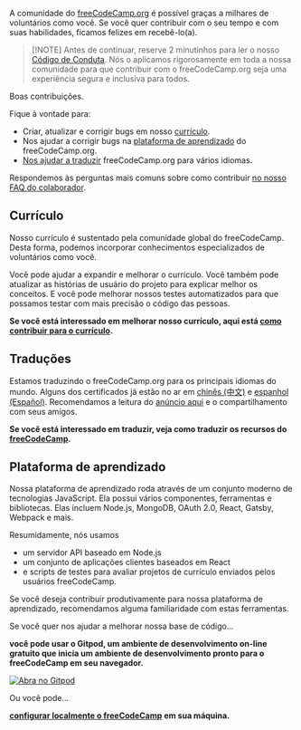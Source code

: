 A comunidade do  [freeCodeCamp.org](https://freecodecamp.org) é possível graças a milhares de voluntários como você. Se você quer contribuir com o seu tempo e com suas habilidades, ficamos felizes em recebê-lo(a).

> [!NOTE] Antes de continuar, reserve 2 minutinhos para ler o nosso [Código de Conduta](https://www.freecodecamp.org/code-of-conduct). Nós o aplicamos rigorosamente em toda a nossa comunidade para que contribuir com o freeCodeCamp.org seja uma experiência segura e inclusiva para todos.

Boas contribuições.

Fique à vontade para:

- Criar, atualizar e corrigir bugs em nosso [currículo](#curr%c3%adculo).
- Nos ajudar a corrigir bugs na [plataforma de aprendizado](#plataforma-de-aprendizado) do freeCodeCamp.org.
- [Nos ajudar a traduzir](#tradu%c3%a7%c3%b5es) freeCodeCamp.org para vários idiomas.

Respondemos às perguntas mais comuns sobre como contribuir [no nosso FAQ do colaborador](FAQ.md).

## Currículo

Nosso currículo é sustentado pela comunidade global do freeCodeCamp. Desta forma, podemos incorporar conhecimentos especializados de voluntários como você.

Você pode ajudar a expandir e melhorar o currículo. Você também pode atualizar as histórias de usuário do projeto para explicar melhor os conceitos. E você pode melhorar nossos testes automatizados para que possamos testar com mais precisão o código das pessoas.

**Se você está interessado em melhorar nosso currículo, aqui está [como contribuir para o currículo](how-to-work-on-coding-challenges.md).**

## Traduções

Estamos traduzindo o freeCodeCamp.org para os principais idiomas do mundo. Alguns dos certificados já estão no ar em [chinês (中文)](https://chinese.freecodecamp.org/learn) e [espanhol (Español)](https://www.freecodecamp.org/espanol/learn/). Recomendamos a leitura do [anúncio aqui](https://www.freecodecamp.org/news/world-language-translation-effort) e o compartilhamento com seus amigos.

**Se você está interessado em traduzir, veja como traduzir os recursos do  [freeCodeCamp](how-to-translate-files.md).**

## Plataforma de aprendizado

Nossa plataforma de aprendizado roda através de um conjunto moderno de tecnologias JavaScript. Ela possui vários componentes, ferramentas e bibliotecas. Elas incluem Node.js, MongoDB, OAuth 2.0, React, Gatsby, Webpack e mais.

Resumidamente, nós usamos

- um servidor API baseado em Node.js
- um conjunto de aplicações clientes baseados em React
- e scripts de testes para avaliar projetos de currículo enviados pelos usuários freeCodeCamp.

Se você deseja contribuir produtivamente para nossa plataforma de aprendizado, recomendamos alguma familiaridade com estas ferramentas.

Se você quer nos ajudar a melhorar nossa base de código...

**você pode usar o Gitpod, um ambiente de desenvolvimento on-line gratuito que inicia um ambiente de desenvolvimento pronto para o freeCodeCamp em seu navegador.**

[![Abra no Gitpod](https://gitpod.io/button/open-in-gitpod.svg)](https://gitpod.io/#https://github.com/freeCodeCamp/freeCodeCamp)

Ou você pode...

**[configurar localmente o freeCodeCamp](how-to-setup-freecodecamp-locally.md) em sua máquina.**
